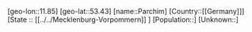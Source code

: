 ﻿---
location: [53.43,11.85]
type: City
tags:
- geo/City


SpocWebEntityId: 33246
isDeleted: false
confidential: public

---
[geo-lon::11.85]
[geo-lat::53.43]
[name::Parchim]
[Country::[[Germany]]]
[State :: [[../../Mecklenburg-Vorpommern]] ]
[Population::]
[Unknown::]

